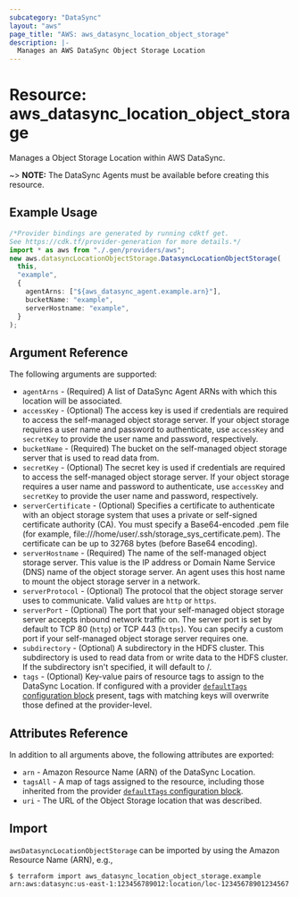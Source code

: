 ```yaml
---
subcategory: "DataSync"
layout: "aws"
page_title: "AWS: aws_datasync_location_object_storage"
description: |-
  Manages an AWS DataSync Object Storage Location
---
```


# Resource: aws\_datasync\_location\_object\_storage

Manages a Object Storage Location within AWS DataSync.

\~> **NOTE:** The DataSync Agents must be available before creating this resource.

## Example Usage

```typescript
/*Provider bindings are generated by running cdktf get.
See https://cdk.tf/provider-generation for more details.*/
import * as aws from "./.gen/providers/aws";
new aws.datasyncLocationObjectStorage.DatasyncLocationObjectStorage(
  this,
  "example",
  {
    agentArns: ["${aws_datasync_agent.example.arn}"],
    bucketName: "example",
    serverHostname: "example",
  }
);

```

## Argument Reference

The following arguments are supported:

* `agentArns` - (Required) A list of DataSync Agent ARNs with which this location will be associated.
* `accessKey` - (Optional) The access key is used if credentials are required to access the self-managed object storage server. If your object storage requires a user name and password to authenticate, use `accessKey` and `secretKey` to provide the user name and password, respectively.
* `bucketName` - (Required) The bucket on the self-managed object storage server that is used to read data from.
* `secretKey` - (Optional) The secret key is used if credentials are required to access the self-managed object storage server. If your object storage requires a user name and password to authenticate, use `accessKey` and `secretKey` to provide the user name and password, respectively.
* `serverCertificate` - (Optional) Specifies a certificate to authenticate with an object storage system that uses a private or self-signed certificate authority (CA). You must specify a Base64-encoded .pem file (for example, file:///home/user/.ssh/storage\_sys\_certificate.pem). The certificate can be up to 32768 bytes (before Base64 encoding).
* `serverHostname` - (Required) The name of the self-managed object storage server. This value is the IP address or Domain Name Service (DNS) name of the object storage server. An agent uses this host name to mount the object storage server in a network.
* `serverProtocol` - (Optional) The protocol that the object storage server uses to communicate. Valid values are `http` or `https`.
* `serverPort` - (Optional) The port that your self-managed object storage server accepts inbound network traffic on. The server port is set by default to TCP 80 (`http`) or TCP 443 (`https`). You can specify a custom port if your self-managed object storage server requires one.
* `subdirectory` - (Optional) A subdirectory in the HDFS cluster. This subdirectory is used to read data from or write data to the HDFS cluster. If the subdirectory isn't specified, it will default to /.
* `tags` - (Optional) Key-value pairs of resource tags to assign to the DataSync Location. If configured with a provider [`defaultTags` configuration block](/docs/providers/aws/index.html#default_tags-configuration-block) present, tags with matching keys will overwrite those defined at the provider-level.

## Attributes Reference

In addition to all arguments above, the following attributes are exported:

* `arn` - Amazon Resource Name (ARN) of the DataSync Location.
* `tagsAll` - A map of tags assigned to the resource, including those inherited from the provider [`defaultTags` configuration block](/docs/providers/aws/index.html#default_tags-configuration-block).
* `uri` - The URL of the Object Storage location that was described.

## Import

`awsDatasyncLocationObjectStorage` can be imported by using the Amazon Resource Name (ARN), e.g.,

```console
$ terraform import aws_datasync_location_object_storage.example arn:aws:datasync:us-east-1:123456789012:location/loc-12345678901234567
```
